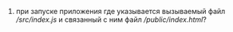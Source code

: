 1. при запуске приложения где указывается вызываемый файл _/src/index.js_ и связанный с ним файл _/public/index.html_?